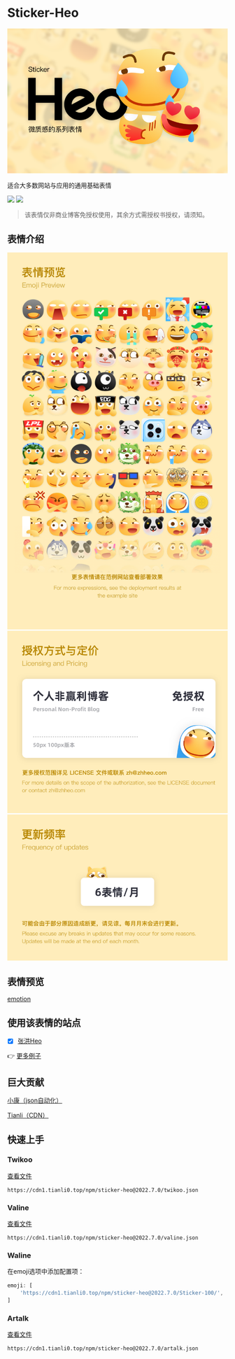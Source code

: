 # Sticker-Heo

![](/img/v1/%E5%B0%81%E9%9D%A2.png)

适合大多数网站与应用的通用基础表情

[![](https://img.shields.io/npm/v/sticker-heo)](https://www.npmjs.com/package/sticker-heo)
[![](https://img.shields.io/github/v/release/zhheo/sticker-heo)](https://github.com/zhheo/Sticker-Heo/releases)

> 该表情仅非商业博客免授权使用，其余方式需授权书授权，请须知。

## 表情介绍

![](/img/v1/%E8%A1%A8%E6%83%85%E9%A2%84%E8%A7%88.png)
![](/img/v1/%E6%8E%88%E6%9D%83%E6%96%B9%E5%BC%8F%E4%B8%8E%E5%AE%9A%E4%BB%B7.png)
![](/img/v1/%E6%9B%B4%E6%96%B0%E9%A2%91%E7%8E%87.png)

## 表情预览

[emotion](https://emotion.xiaokang.me/#/emotion/Heo-100)

## 使用该表情的站点

- [x] [张洪Heo](https://blog.zhheo.com/)

👉 [更多例子](https://github.com/zhheo/Sticker-Heo/issues/15)

## 巨大贡献

[小康（json自动化）](https://www.antmoe.com/)

[Tianli（CDN）](https://tianli-blog.club/)

## 快速上手

### Twikoo

[查看文件](/twikoo.json)

```
https://cdn1.tianli0.top/npm/sticker-heo@2022.7.0/twikoo.json
```

### Valine

[查看文件](/valine.json)

```
https://cdn1.tianli0.top/npm/sticker-heo@2022.7.0/valine.json
```

### Waline

在emoji选项中添加配置项：

```js
emoji: [
    'https://cdn1.tianli0.top/npm/sticker-heo@2022.7.0/Sticker-100/',
]
```

### Artalk

[查看文件](/artalk.json)

```
https://cdn1.tianli0.top/npm/sticker-heo@2022.7.0/artalk.json
```